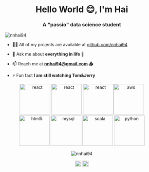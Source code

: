 <h1 align="center">Hello World 😊, I'm Hai</h1>
<h3 align="center">A "passio" data science student</h3>
<p align="left"> <img src="https://komarev.com/ghpvc/?username=nnhai94" alt="nnhai94" /> </p>

- 👨‍💻 All of my projects are available at [github.com/nnhai94](github.com/nnhai94)

- 💬 Ask me about **everything in life 💌**

- 📫 Reach me at **nnhai94@gmail.com 📤**

- ⚡ Fun fact **I am still watching Tom&Jerry**

<p align="center"><img src="https://konpa.github.io/devicon/devicon.git/icons/react/react-original-wordmark.svg" alt="react" width="100" height="100"/> <img src="https://konpa.github.io/devicon/devicon.git/icons/css3/css3-original-wordmark.svg" alt="react" width="100" height="100"/> <img 
src="https://rstudio.com/wp-content/uploads/2018/10/RStudio-Logo-flat.svg" alt="react" width="100" height="100"/><img src="https://konpa.github.io/devicon/devicon.git/icons/amazonwebservices/amazonwebservices-original-wordmark.svg" alt="aws" width="100" height="100"/> <img src="https://konpa.github.io/devicon/devicon.git/icons/html5/html5-original-wordmark.svg" alt="html5" width="100" height="100"/> <img src="https://konpa.github.io/devicon/devicon.git/icons/mysql/mysql-original-wordmark.svg" alt="mysql" width="100" height="100"/> <img src="https://konpa.github.io/devicon/devicon.git/icons/scala/scala-original-wordmark.svg" alt="scala" width="100" height="100"/> <img src="https://konpa.github.io/devicon/devicon.git/icons/python/python-original-wordmark.svg" alt="python" width="100" height="100"/></p><p align="center"> <img src="https://github-readme-stats.vercel.app/api?username=nnhai94&show_icons=true" alt="nnhai94" /> </p>

<p align="center">
<a href="https://linkedin.com/in/hai3299" target="blank"><img align="center" src="https://cdn.jsdelivr.net/npm/simple-icons@3.0.1/icons/linkedin.svg" alt="hai3299" height="20" width="20" /></a>
<a href="https://instagram.com/ngaingochuyen" target="blank"><img align="center" src="https://cdn.jsdelivr.net/npm/simple-icons@3.0.1/icons/instagram.svg" alt="ngaingochuyen" height="20" width="20" /></a>
</p>

